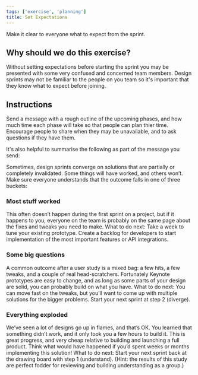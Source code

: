 ```yaml
---
tags: ['exercise', 'planning']
title: Set Expectations
---
```


Make it clear to everyone what to expect from the sprint.

## Why should we do this exercise?

Without setting expectations before starting the sprint you may be presented
with some very confused and concerned team members. Design sprints may not be
familiar to the people on you team so it's important that they know what to
expect before joining.

## Instructions

Send a message with a rough outline of the upcoming phases, and how much time
each phase will take so that people can plan thier time. Encourage people to
share when they may be unavailable, and to ask questions if they have them.

It's also helpful to summarise the following as part of the message you send:

Sometimes, design sprints converge on solutions that are partially or
completely invalidated. Some things will have worked, and others won’t. Make
sure everyone understands that the outcome falls in one of three buckets:

### Most stuff worked

This often doesn’t happen during the first sprint on a project, but if it
happens to you, everyone on the team is probably on the same page about the
fixes and tweaks you need to make. What to do next: Take a week to tune your
existing prototype. Create a backlog for developers to start implementation of
the most important features or API integrations.

### Some big questions

A common outcome after a user study is a mixed bag: a few hits, a few tweaks,
and a couple of real head-scratchers. Fortunately Keynote prototypes are easy
to change, and as long as some parts of your design are solid, you can probably
build on what you have. What to do next: You can move fast on the tweaks, but
you’ll want to come up with multiple solutions for the bigger problems. Start
your next sprint at step 2 (diverge).

### Everything exploded

We’ve seen a lot of designs go up in flames, and that’s OK. You learned that
something didn’t work, and it only took you a few hours to build it. This is
great progress, and very cheap relative to building and launching a full
product. Think what would have happened if you’d spent weeks or months
implementing this solution! What to do next: Start your next sprint back at the
drawing board with step 1 (understand). (Hint: the results of this study are
perfect fodder for reviewing and building understanding as a group.)
